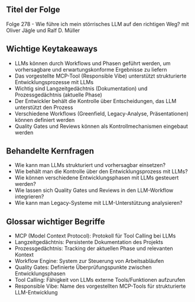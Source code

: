 ## Titel der Folge
Folge 278 - Wie führe ich mein störrisches LLM auf den richtigen Weg? mit Oliver Jägle und Ralf D. Müller

## Wichtige Keytakeaways
- LLMs können durch Workflows und Phasen geführt werden, um vorhersagbare und erwartungskonforme Ergebnisse zu liefern
- Das vorgestellte MCP-Tool (Responsible Vibe) unterstützt strukturierte Entwicklungsprozesse mit LLMs
- Wichtig sind Langzeitgedächtnis (Dokumentation) und Prozessgedächtnis (aktuelle Phase)
- Der Entwickler behält die Kontrolle über Entscheidungen, das LLM unterstützt den Prozess
- Verschiedene Workflows (Greenfield, Legacy-Analyse, Präsentationen) können definiert werden
- Quality Gates und Reviews können als Kontrollmechanismen eingebaut werden

## Behandelte Kernfragen
- Wie kann man LLMs strukturiert und vorhersagbar einsetzen?
- Wie behält man die Kontrolle über den Entwicklungsprozess mit LLMs?
- Wie können verschiedene Entwicklungsphasen mit LLMs gesteuert werden?
- Wie lassen sich Quality Gates und Reviews in den LLM-Workflow integrieren?
- Wie kann man Legacy-Systeme mit LLM-Unterstützung analysieren?

## Glossar wichtiger Begriffe
- MCP (Model Context Protocol): Protokoll für Tool Calling bei LLMs
- Langzeitgedächtnis: Persistente Dokumentation des Projekts
- Prozessgedächtnis: Tracking der aktuellen Phase und relevanten Kontext
- Workflow Engine: System zur Steuerung von Arbeitsabläufen
- Quality Gates: Definierte Überprüfungspunkte zwischen Entwicklungsphasen
- Tool Calling: Fähigkeit von LLMs externe Tools/Funktionen aufzurufen
- Responsible Vibe: Name des vorgestellten MCP-Tools für strukturierte LLM-Entwicklung